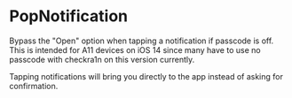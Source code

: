 # PopNotification
Bypass the "Open" option when tapping a notification if passcode is off. This is intended for A11 devices on iOS 14 since many have to use no passcode with checkra1n on this version currently.

Tapping notifications will bring you directly to the app instead of asking for confirmation.
